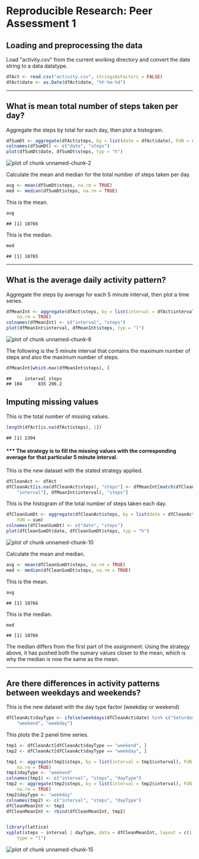 # Reproducible Research: Peer Assessment 1


## Loading and preprocessing the data


Load "activity.csv" from the current working directory and convert the date string to a data datatype.



```r
dfAct <- read.csv("activity.csv", stringsAsFactors = FALSE)
dfAct$date <- as.Date(dfAct$date, "%Y-%m-%d")
```



----

## What is mean total number of steps taken per day?

Aggregate the steps by total for each day, then plot a histogram.



```r
dfSumDt <- aggregate(dfAct$steps, by = list(date = dfAct$date), FUN = sum)
colnames(dfSumDt) <- c("date", "steps")
plot(dfSumDt$date, dfSumDt$steps, typ = "h")
```

![plot of chunk unnamed-chunk-2](figure/unnamed-chunk-2.png) 



Calculate the mean and median for the total number of steps taken per day.



```r
avg <- mean(dfSumDt$steps, na.rm = TRUE)
med <- median(dfSumDt$steps, na.rm = TRUE)
```



This is the mean.



```r
avg
```

```
## [1] 10766
```



This is the median.



```r
med
```

```
## [1] 10765
```



----

## What is the average daily activity pattern?


Aggregate the steps by average for each 5 minute interval, then plot a time series.



```r
dfMeanInt <- aggregate(dfAct$steps, by = list(interval = dfAct$interval), FUN = mean, 
    na.rm = TRUE)
colnames(dfMeanInt) <- c("interval", "steps")
plot(dfMeanInt$interval, dfMeanInt$steps, typ = "l")
```

![plot of chunk unnamed-chunk-6](figure/unnamed-chunk-6.png) 



The following is the 5 minute interval that contains the maximum number of steps and also the maximum number of steps.



```r
dfMeanInt[which.max(dfMeanInt$steps), ]
```

```
##     interval steps
## 104      835 206.2
```



## Imputing missing values


This is the total number of missing values.



```r
length(dfAct[is.na(dfAct$steps), 1])
```

```
## [1] 2304
```



#### *** The strategy is to fill the missing values with the corresponding average for that particular 5 minute interval.


This is the new dataset with the stated strategy applied.



```r
dfCleanAct <- dfAct
dfCleanAct[is.na(dfCleanAct$steps), "steps"] <- dfMeanInt[match(dfCleanAct[is.na(dfCleanAct$steps), 
    "interval"], dfMeanInt$interval), "steps"]
```



This is the histogram of the total number of steps taken each day.



```r
dfCleanSumDt <- aggregate(dfCleanAct$steps, by = list(date = dfCleanAct$date), 
    FUN = sum)
colnames(dfCleanSumDt) <- c("date", "steps")
plot(dfCleanSumDt$date, dfCleanSumDt$steps, typ = "h")
```

![plot of chunk unnamed-chunk-10](figure/unnamed-chunk-10.png) 



Calculate the mean and median.



```r
avg <- mean(dfCleanSumDt$steps, na.rm = TRUE)
med <- median(dfCleanSumDt$steps, na.rm = TRUE)
```



This is the mean.



```r
avg
```

```
## [1] 10766
```



This is the median.



```r
med
```

```
## [1] 10766
```



The median differs from the first part of the assignment.  Using the strategy above, it has pushed both the sumary values closer to the mean, which is why the median is now the same as the mean.


----

## Are there differences in activity patterns between weekdays and weekends?


This is the new dataset with the day type factor (weekday or weekend)



```r
dfCleanAct$dayType <- ifelse(weekdays(dfCleanAct$date) %in% c("Saturday", "Sunday"), 
    "weekend", "weekday")
```



This plots the 2 panel time series.


```r
tmp1 <- dfCleanAct[dfCleanAct$dayType == "weekend", ]
tmp2 <- dfCleanAct[dfCleanAct$dayType == "weekday", ]

tmp1 <- aggregate(tmp1$steps, by = list(interval = tmp1$interval), FUN = mean, 
    na.rm = TRUE)
tmp1$dayType <- "weekend"
colnames(tmp1) <- c("interval", "steps", "dayType")
tmp2 <- aggregate(tmp2$steps, by = list(interval = tmp2$interval), FUN = mean, 
    na.rm = TRUE)
tmp2$dayType <- "weekday"
colnames(tmp2) <- c("interval", "steps", "dayType")
dfCleanMeanInt <- tmp1
dfCleanMeanInt <- rbind(dfCleanMeanInt, tmp2)


library(lattice)
xyplot(steps ~ interval | dayType, data = dfCleanMeanInt, layout = c(1, 2), 
    type = "l")
```

![plot of chunk unnamed-chunk-15](figure/unnamed-chunk-15.png) 

